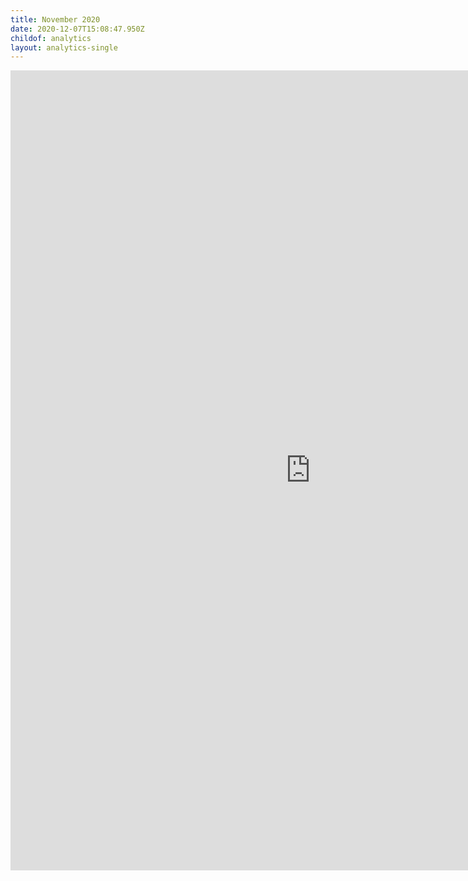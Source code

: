 ```yaml
---
title: November 2020
date: 2020-12-07T15:08:47.950Z
childof: analytics
layout: analytics-single
---
```

<iframe width="960" height="1280" src="https://datastudio.google.com/embed/reporting/13875167-2e6b-4f32-b2b8-4be6f9964a9a/page/tPw8" frameborder="0" style="border:0" allowfullscreen></iframe>